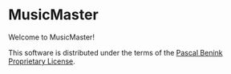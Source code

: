 # MusicMaster

Welcome to MusicMaster!

This software is distributed under the terms of the [Pascal Benink Proprietary License](LICENSE.md).
